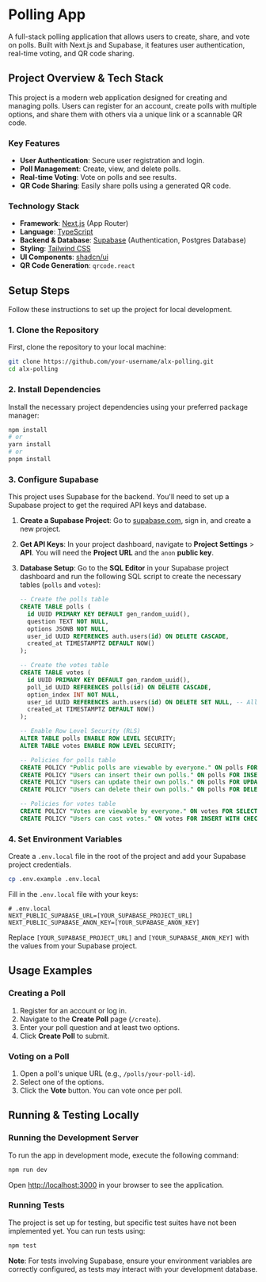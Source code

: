 # Polling App

A full-stack polling application that allows users to create, share, and vote on polls. Built with Next.js and Supabase, it features user authentication, real-time voting, and QR code sharing.

## Project Overview & Tech Stack

This project is a modern web application designed for creating and managing polls. Users can register for an account, create polls with multiple options, and share them with others via a unique link or a scannable QR code.

### Key Features

- **User Authentication**: Secure user registration and login.
- **Poll Management**: Create, view, and delete polls.
- **Real-time Voting**: Vote on polls and see results.
- **QR Code Sharing**: Easily share polls using a generated QR code.

### Technology Stack

- **Framework**: [Next.js](https://nextjs.org/) (App Router)
- **Language**: [TypeScript](https://www.typescriptlang.org/)
- **Backend & Database**: [Supabase](https://supabase.com/) (Authentication, Postgres Database)
- **Styling**: [Tailwind CSS](https://tailwindcss.com/)
- **UI Components**: [shadcn/ui](https://ui.shadcn.com/)
- **QR Code Generation**: `qrcode.react`

## Setup Steps

Follow these instructions to set up the project for local development.

### 1. Clone the Repository

First, clone the repository to your local machine:

```bash
git clone https://github.com/your-username/alx-polling.git
cd alx-polling
```

### 2. Install Dependencies

Install the necessary project dependencies using your preferred package manager:

```bash
npm install
# or
yarn install
# or
pnpm install
```

### 3. Configure Supabase

This project uses Supabase for the backend. You'll need to set up a Supabase project to get the required API keys and database.

1.  **Create a Supabase Project**: Go to [supabase.com](https://supabase.com/), sign in, and create a new project.
2.  **Get API Keys**: In your project dashboard, navigate to **Project Settings** > **API**. You will need the **Project URL** and the `anon` **public key**.
3.  **Database Setup**: Go to the **SQL Editor** in your Supabase project dashboard and run the following SQL script to create the necessary tables (`polls` and `votes`):

    ```sql
    -- Create the polls table
    CREATE TABLE polls (
      id UUID PRIMARY KEY DEFAULT gen_random_uuid(),
      question TEXT NOT NULL,
      options JSONB NOT NULL,
      user_id UUID REFERENCES auth.users(id) ON DELETE CASCADE,
      created_at TIMESTAMPTZ DEFAULT NOW()
    );

    -- Create the votes table
    CREATE TABLE votes (
      id UUID PRIMARY KEY DEFAULT gen_random_uuid(),
      poll_id UUID REFERENCES polls(id) ON DELETE CASCADE,
      option_index INT NOT NULL,
      user_id UUID REFERENCES auth.users(id) ON DELETE SET NULL, -- Allow anonymous votes but link if user is logged in
      created_at TIMESTAMPTZ DEFAULT NOW()
    );

    -- Enable Row Level Security (RLS)
    ALTER TABLE polls ENABLE ROW LEVEL SECURITY;
    ALTER TABLE votes ENABLE ROW LEVEL SECURITY;

    -- Policies for polls table
    CREATE POLICY "Public polls are viewable by everyone." ON polls FOR SELECT USING (true);
    CREATE POLICY "Users can insert their own polls." ON polls FOR INSERT WITH CHECK (auth.uid() = user_id);
    CREATE POLICY "Users can update their own polls." ON polls FOR UPDATE USING (auth.uid() = user_id);
    CREATE POLICY "Users can delete their own polls." ON polls FOR DELETE USING (auth.uid() = user_id);

    -- Policies for votes table
    CREATE POLICY "Votes are viewable by everyone." ON votes FOR SELECT USING (true);
    CREATE POLICY "Users can cast votes." ON votes FOR INSERT WITH CHECK (true);
    ```

### 4. Set Environment Variables

Create a `.env.local` file in the root of the project and add your Supabase project credentials.

```bash
cp .env.example .env.local
```

Fill in the `.env.local` file with your keys:

```env
# .env.local
NEXT_PUBLIC_SUPABASE_URL=[YOUR_SUPABASE_PROJECT_URL]
NEXT_PUBLIC_SUPABASE_ANON_KEY=[YOUR_SUPABASE_ANON_KEY]
```

Replace `[YOUR_SUPABASE_PROJECT_URL]` and `[YOUR_SUPABASE_ANON_KEY]` with the values from your Supabase project.

## Usage Examples

### Creating a Poll

1.  Register for an account or log in.
2.  Navigate to the **Create Poll** page (`/create`).
3.  Enter your poll question and at least two options.
4.  Click **Create Poll** to submit.

### Voting on a Poll

1.  Open a poll's unique URL (e.g., `/polls/your-poll-id`).
2.  Select one of the options.
3.  Click the **Vote** button. You can vote once per poll.

## Running & Testing Locally

### Running the Development Server

To run the app in development mode, execute the following command:

```bash
npm run dev
```

Open [http://localhost:3000](http://localhost:3000) in your browser to see the application.

### Running Tests

The project is set up for testing, but specific test suites have not been implemented yet. You can run tests using:

```bash
npm test
```

**Note**: For tests involving Supabase, ensure your environment variables are correctly configured, as tests may interact with your development database.
